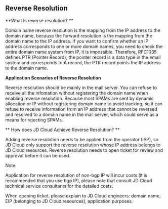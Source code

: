 ## **Reverse Resolution**

**What is reverse resolution? **

Domain name reverse resolution is the mapping from the IP address to the domain name, because the forward resolution is the mapping from the domain name to the IP address. If you want to confirm whether an IP address corresponds to one or more domain names, you need to check the entire domain name system from IP, it is impossible. Therefore, RFC1035 defines PTR (Pointer Record), the pointer record is a data type in the email system and corresponds to A record, the PTR record points the IP address to the domain name.

**Application Scenarios of Reverse Resolution**

Reverse resolution should be mainly in the mail server. You can refuse to receive all the infomation without registering the domain name when enabling reverse resolution. Because most SPAMs are sent by dynamic allocation or IP without registering domain name to avoid tracking, so it can refuse to receive information from an IP address that cannot be reversed and resolved to a domain name in the mail server, which could serve as a means for rejecting SPAMs.

** How does JD Cloud Achieve Reverse Resolution? **

Adding reverse resolution needs to be applied from the operator (ISP), so JD Cloud only support the reverse resolution whose IP address belongs to JD Cloud resources. Reverse resolution needs to open ticket for review and approval before it can be used.

Note:

Application for reverse resolution of non-bgp IP will incur costs (it is recommended that you use bgp IP), please note that consult JD Cloud technical service consultants for the detailed costs.

When opening ticket, please explain to JD Cloud engineers: domain name, EIP (belonging to JD Cloud resources), application purposes.

 